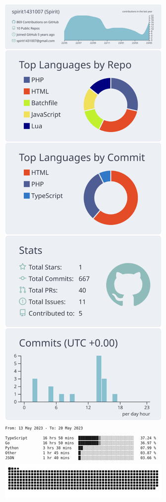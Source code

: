 [![](https://raw.githubusercontent.com/spirit1431007/spirit1431007/master/profile-summary-card-output/nord_bright/0-profile-details.svg)](https://git.io/spiritx)
[![](https://raw.githubusercontent.com/spirit1431007/spirit1431007/master/profile-summary-card-output/nord_bright/1-repos-per-language.svg)](https://git.io/spiritx) [![](https://raw.githubusercontent.com/spirit1431007/spirit1431007/master/profile-summary-card-output/nord_bright/2-most-commit-language.svg)](https://git.io/spiritx)
[![](https://raw.githubusercontent.com/spirit1431007/spirit1431007/master/profile-summary-card-output/nord_bright/3-stats.svg)](https://git.io/spiritx) [![](https://raw.githubusercontent.com/spirit1431007/spirit1431007/master/profile-summary-card-output/nord_bright/4-productive-time.svg)](https://git.io/spiritx)

<!--START_SECTION:waka-->

```text
From: 13 May 2023 - To: 20 May 2023

TypeScript       16 hrs 58 mins  █████████▒░░░░░░░░░░░░░░░   37.24 %
Go               16 hrs 50 mins  █████████▒░░░░░░░░░░░░░░░   36.97 %
Python           3 hrs 38 mins   ██░░░░░░░░░░░░░░░░░░░░░░░   07.99 %
Other            1 hr 45 mins    █░░░░░░░░░░░░░░░░░░░░░░░░   03.87 %
JSON             1 hr 40 mins    █░░░░░░░░░░░░░░░░░░░░░░░░   03.66 %
```

<!--END_SECTION:waka-->

![contribution](https://github.com/spirit1431007/spirit1431007/blob/output/github-contribution-grid-snake.svg)
